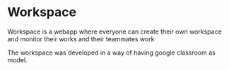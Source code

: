# Workspace

Workspace is a webapp where everyone can create their own workspace and monitor their works and their teammates work

The workspace was developed in a way of having google classroom as model.
